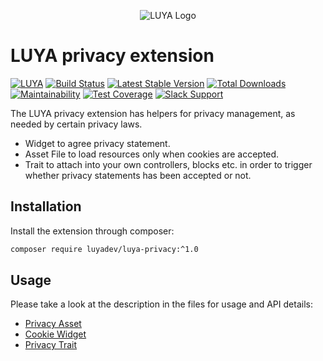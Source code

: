 <p align="center">
  <img src="https://raw.githubusercontent.com/luyadev/luya/master/docs/logo/luya-logo-0.2x.png" alt="LUYA Logo"/>
</p>

# LUYA privacy extension

[![LUYA](https://img.shields.io/badge/Powered%20by-LUYA-brightgreen.svg)](https://luya.io)
[![Build Status](https://travis-ci.org/luyadev/luya-privacy.svg?branch=master)](https://travis-ci.org/luyadev/luya-privacy)
[![Latest Stable Version](https://poser.pugx.org/luyadev/luya-privacy/v/stable)](https://packagist.org/packages/luyadev/luya-privacy)
[![Total Downloads](https://poser.pugx.org/luyadev/luya-privacy/downloads)](https://packagist.org/packages/luyadev/luya-privacy)
[![Maintainability](https://api.codeclimate.com/v1/badges/f4ab0de608b22961899d/maintainability)](https://codeclimate.com/github/luyadev/luya-privacy/maintainability)
[![Test Coverage](https://api.codeclimate.com/v1/badges/f4ab0de608b22961899d/test_coverage)](https://codeclimate.com/github/luyadev/luya-privacy/test_coverage)
[![Slack Support](https://img.shields.io/badge/Slack-luyadev-yellowgreen.svg)](https://slack.luya.io/)

The LUYA privacy extension has helpers for privacy management, as needed by certain privacy laws.

+ Widget to agree privacy statement.
+ Asset File to load resources only when cookies are accepted.
+ Trait to attach into your own controllers, blocks etc. in order to trigger whether privacy statements has been accepted or not.

## Installation

Install the extension through composer:

```sh
composer require luyadev/luya-privacy:^1.0
```

## Usage

Please take a look at the description in the files for usage and API details:

+ [Privacy Asset](https://github.com/luyadev/luya-privacy/blob/master/src/PrivacyAsset.php)
+ [Cookie Widget](https://github.com/luyadev/luya-privacy/blob/master/src/widgets/PrivacyWidget.php)
+ [Privacy Trait](https://github.com/luyadev/luya-privacy/blob/master/src/traits/PrivacyTrait.php)
